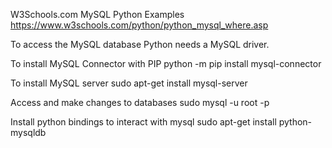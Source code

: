 W3Schools.com MySQL Python Examples
https://www.w3schools.com/python/python_mysql_where.asp

To access the MySQL database Python needs a MySQL driver.

To install MySQL Connector with PIP
python -m pip install mysql-connector

	
To install MySQL server
sudo apt-get install mysql-server

Access and make changes to databases
sudo mysql -u root -p
	
Install python bindings to interact with mysql
sudo apt-get install python-mysqldb
	
